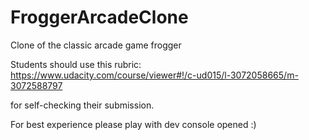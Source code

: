 # FroggerArcadeClone
Clone of the classic arcade game frogger


Students should use this rubric: https://www.udacity.com/course/viewer#!/c-ud015/l-3072058665/m-3072588797

for self-checking their submission.


For best experience please play with dev console opened :) 
